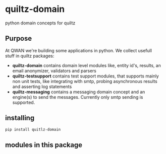 # quiltz-domain

python domain concepts for quiltz

## Purpose

At QWAN we're building some applications in python. We collect usefull stuff in
quiltz packages:

* **quiltz-domain** contains domain level modules like, entity id's, results, an
  email anonymizer, validators and parsers
* **quiltz-testsupport** contains test support modules, that supports mainly non
  unit tests, like integrating with smtp,  probing asynchronous results and
  asserting log statements
* **quiltz-messaging** contains a messaging domain concept and an engine(s) to
  send the messages. Currently only smtp sending is supported.

## installing 

```bash
pip install quitlz-domain
```

## modules in this package

<!--
@startuml domain-lib
skinparam {
  handwritten true
  monochrome true
}
hide <<functions>> circle
hide <<functions>> attributes
hide <<functions>> stereotype
package quiltz.domain {
  package id {
    class ID
    class IDGenerator
    class FixedIDGeneratorGenerating
  }
  package results {
    class Success
    class Failure
  }
  package validator {
    class validator-functions <<functions>> {
      validate()
      optionality_of()
      max_length_of()
      is_between()
      conversion_of()
      an_attempt_to()
    }
  }
  package parsers {
    class parser-functions <<functions>> {
      date_from_iso()
      int_from_string()
    }
  }
  package anonymizer {
    class anonymizer-functions <<functions>> {
      anonymize()
    }
  }
}
validator +-[hidden]- parsers
@enduml

-->
